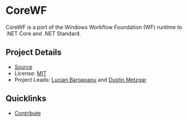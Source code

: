 # CoreWF
CoreWF is a port of the Windows Workflow Foundation (WF) runtime to .NET Core and .NET Standard.

## Project Details

* [Source](https://github.com/uipath-open/corewf)
* License: [MIT](https://opensource.org/licenses/MIT)
* Project Leads: [Lucian Bargaoanu](https://github.com/lbargaoanu) and [Dustin Metzgar](https://github.com/dmetzgar)

## Quicklinks

* [Contribute](https://github.com/UiPath-Open/corewf/blob/master/CONTRIBUTING.md)
